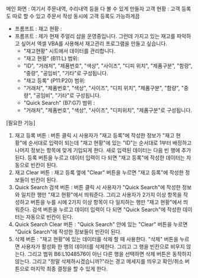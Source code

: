메인 화면 : 여기서 주문내역, 수리내역 등을 다 볼 수 있게 만들자
고객 현황 : 고객 등록도 따로 할 수 있고 주문서 작성 동시에 고객 등록도 가능하게끔
- 프롬프트 :
재고 현황 : 
- 프롬프트 : 제가 현재 주얼리 샵을 운영중입니다. 그런데 가지고 있는 재고를 파악하고 싶어서 엑셀 VBA를 사용해서 재고관리 프로그램을 만들고 싶습니다. 
	- "재고현황" 시트에서 데이터를 관리합니다.
	- "재고 현황" (B11:L) 범위:
	- "ID", "거래처", "제품번호", "색상", "사이즈", "디피 위치", "제품구분", "함량", "중량", "공임비", "기타"로 구성됩니다.
	- "재고 등록" (P11:P20) 범위:
	- "거래처", "제품번호", "색상", "사이즈", "디피 위치", "제품구분", "함량", "중량", "공임비", "기타"로 구성됩니다.
	- "Quick Search" (B7:G7) 범위 :
	- "거래처", "제품번호", "색상", "사이즈", "디피위치", "제품구분"로 구성됩니다.

[필요한 기능]
1. 재고 등록 버튼 : 버튼 클릭 시 사용자가 "재고 등록"에 작성한 정보가 "재고 현황"에 순서대로 입력이 되는데 "재고 현황"에 있는 "ID"는 순서대로 1부터 배정하고 나머지 정보는 항목에 맞게 기입되게 한다. 새로 입력된 데이터는 다음 빈 행에 추가된다. 등록 버튼을 누르고 데이터 입력이 다 되면 "재고 등록"에 작성한 데이터는 자동으로 빈칸이 된다.
2. 재고 Clear 버튼 : 재고 등록 옆에 "Clear" 버튼을 누르면 "재고 등록"에 작성한 정보들이 빈칸이 된다.
3. Quick Search 검색 버튼 : 버튼 클릭 시 사용자가 "Quick Search"에 작성한 정보와 일치한 행만 "재고 현황"에서 띄워준다. 그리고 사용자가 2가지 이상 항목을 작성하고 버튼을 누를 시에 2가지 이상 항목이 다 일치하는 행만 "재고 현황"에서 띄워준다. 검색 버튼을 누르고 데이터 입력이 다 되면 "Quick Search"에 작성한 데이터는 자동으로 빈칸이 된다.
4. Quick Search Clear 버튼 : "Quick Search" 안에 있는 "Clear" 버튼을 누르면 "Quick Search"에 작성한 정보들이 빈칸이 된다.
5. 삭제 버튼 : "재고 현황"에 있는 데이터를 삭제 할 때 사용한다. "삭제" 버튼을 누르면 사용자가 활성화 한 행의 데이터를 삭제한다. 그리고 그 행을 빈칸으로 비우지 않는다. 그리고 범위 B6:L1048576이 아닌 다른 행을 선택하면 삭제 버튼은 동작하지 않는다. 그리고 "정말 삭제하시겠습니까?"라는 경고 메세지를 띄우고 확인/취소 버튼으로 마지막 최종 결정을 할 수 있게 한다.